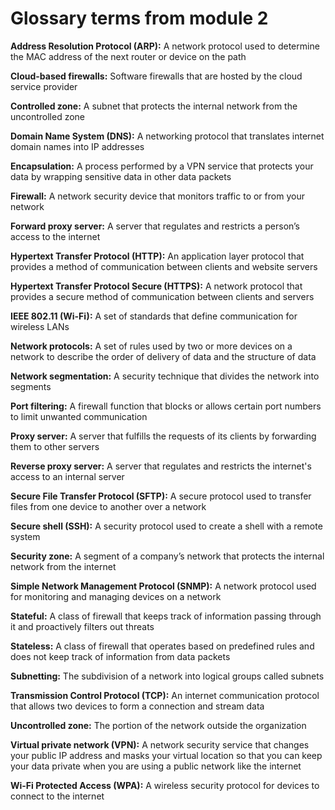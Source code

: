 # Glossary terms from module 2
**Address Resolution Protocol (ARP):** A network protocol used to determine the MAC address of the next router or device on the path

**Cloud-based firewalls:** Software firewalls that are hosted by the cloud service provider

**Controlled zone:** A subnet that protects the internal network from the uncontrolled zone

**Domain Name System (DNS):** A networking protocol that translates internet domain names into IP addresses

**Encapsulation:** A process performed by a VPN service that protects your data by wrapping sensitive data in other data packets

**Firewall:** A network security device that monitors traffic to or from your network

**Forward proxy server:** A server that regulates and restricts a person’s access to the internet

**Hypertext Transfer Protocol (HTTP):** An application layer protocol that provides a method of communication between clients and website servers

**Hypertext Transfer Protocol Secure (HTTPS):** A network protocol that provides a secure method of communication between clients and servers

**IEEE 802.11 (Wi-Fi):** A set of standards that define communication for wireless LANs

**Network protocols:** A set of rules used by two or more devices on a network to describe the order of delivery of data and the structure of data

**Network segmentation:** A security technique that divides the network into segments

**Port filtering:** A firewall function that blocks or allows certain port numbers to limit unwanted communication

**Proxy server:** A server that fulfills the requests of its clients by forwarding them to other servers

**Reverse proxy server:** A server that regulates and restricts the internet's access to an internal server

**Secure File Transfer Protocol (SFTP):** A secure protocol used to transfer files from one device to another over a network

**Secure shell (SSH):** A security protocol used to create a shell with a remote system 

**Security zone:** A segment of a company’s network that protects the internal network from the internet

**Simple Network Management Protocol (SNMP):** A network protocol used for monitoring and managing devices on a network

**Stateful:** A class of firewall that keeps track of information passing through it and proactively filters out threats 

**Stateless:** A class of firewall that operates based on predefined rules and does not keep track of information from data packets

**Subnetting:** The subdivision of a network into logical groups called subnets

**Transmission Control Protocol (TCP):** An internet communication protocol that allows two devices to form a connection and stream data

**Uncontrolled zone:** The portion of the network outside the organization

**Virtual private network (VPN):** A network security service that changes your public IP address and masks your virtual location so that you can keep your data private when you are using a public network like the internet

**Wi-Fi Protected Access (WPA):** A wireless security protocol for devices to connect to the internet
